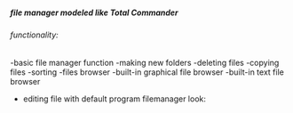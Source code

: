 ##### file manager modeled like Total Commander
###### functionality:
-basic file manager function
-making new folders
-deleting files
-copying files
-sorting
-files browser
-built-in graphical file browser
-built-in text file browser
- editing file with default program
filemanager look:

